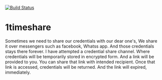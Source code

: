 [![Build Status](https://travis-ci.org/sand1p/1timeshare.svg?branch=master)](https://travis-ci.org/sand1p/1timeshare)
# 1timeshare
Sometimes we need to share our credentials with our dear one's,
We share it over messengers such as facebook, 
Whatss app. 
And those credentials stays there forever. 
I have attempted a credential share channel. 
Where credentials will be temporarily stored in encrypted form. 
And a link will be provided to you. You can share that link with intended recipient.
Once that link is accessed, credentials will be returned. 
And the link will expired, immediately.

